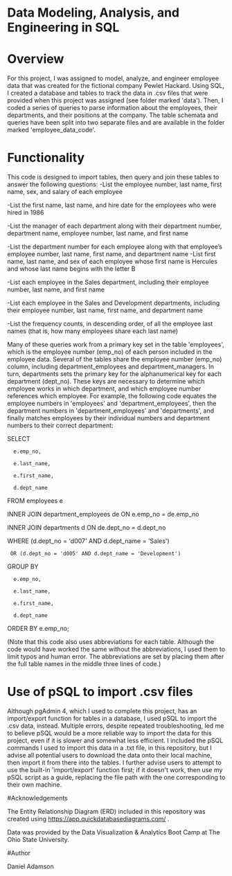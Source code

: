 # Data Modeling, Analysis, and Engineering in SQL

# Overview

For this project, I was assigned to model, analyze, and engineer employee data that was created for the fictional company Pewlet Hackard. Using SQL, I 
created a database and tables to track the data in .csv files that were provided when this project was assigned (see folder marked 'data'). Then, I coded
a series of queries to parse information about the employees, their departments, and their positions at the company. The table schemata and queries have 
been split into two separate files and are available in the folder marked 'employee_data_code'. 

# Functionality
This code is designed to import tables, then query and join these tables to answer the following questions:
  -List the employee number, last name, first name, sex, and salary of each employee
  
  -List the first name, last name, and hire date for the employees who were hired in 1986 
  
  -List the manager of each department along with their department number, department name, employee number, last name, and first name 
  
  -List the department number for each employee along with that employee’s employee number, last name, first name, and department name 
  -List first name, last name, and sex of each employee whose first name is Hercules and whose last name begins with the letter B 
  
  -List each employee in the Sales department, including their employee number, last name, and first name 
  
  -List each employee in the Sales and Development departments, including their employee number, last name, first name, and department name 
  
  -List the frequency counts, in descending order, of all the employee last names (that is, how many employees share each last name) 
  
Many of these queries work from a primary key set in the table 'employees', which is the employee number (emp_no) of each person included in the employee
data. Several of the tables share the employee number (emp_no) column, including department_employees and department_managers. In turn, departments sets 
the primary key for the alphanumerical key for each department (dept_no). These keys are necessary to determine which employee works in which department,
and which employee number references which employee. For example, the following code equates the employee numbers in 'employees' and 'department_employees',
then the department numbers in 'department_employees' and 'departments', and finally matches employees by their individual numbers and department numbers to
their correct department:

  SELECT 
  
	  e.emp_no, 
	  
	  e.last_name, 
	  
	  e.first_name,
	  
	  d.dept_name
	  
  FROM employees e
  
  INNER JOIN department_employees de ON e.emp_no = de.emp_no 
  
  INNER JOIN departments d ON de.dept_no = d.dept_no
  
  WHERE (d.dept_no = 'd007' AND d.dept_name = 'Sales')
  
     OR (d.dept_no = 'd005' AND d.dept_name = 'Development')
     
  GROUP BY 
  
	  e.emp_no, 
	  
	  e.last_name, 
	  
	  e.first_name,
	  
	  d.dept_name
	  
  ORDER BY e.emp_no;
 
 (Note that this code also uses abbreviations for each table. Although the code would have worked the same without the abbreviations, I used them to limit
 typos and human error. The abbreviations are set by placing them after the full table names in the middle three lines of code.)
 
 # Use of pSQL to import .csv files
 
 Although pgAdmin 4, which I used to complete this project, has an import/export function for tables in a database, I used pSQL to import the .csv data,
 instead. Multiple errors, despite repeated troubleshooting, led me to believe pSQL would be a more reliable way to import the data for this project,
even if it is slower and somewhat less efficient. I included the pSQL commands I used to import this data in a .txt file, in this repository, but I advise
all potential users to download the data onto their local machine, then import it from there into the tables. I further advise users to attempt to use the
built-in 'import/export' function first; if it doesn't work, then use my pSQL script as a guide, replacing the file path with the one corresponding to their
own machine.

#Acknowledgements

The Entity Relationship Diagram (ERD) included in this repository was created using https://app.quickdatabasediagrams.com/ .

Data was provided by the Data Visualization & Analytics Boot Camp at The Ohio State University.

#Author

Daniel Adamson
